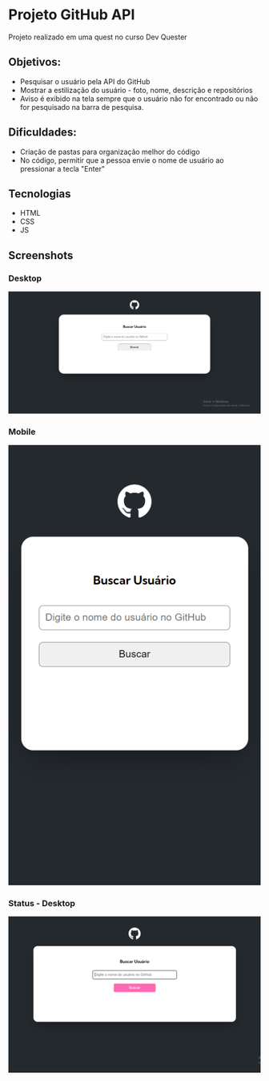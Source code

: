 # Projeto GitHub API
Projeto realizado em uma quest no curso Dev Quester

## Objetivos:
- Pesquisar o usuário pela API do GitHub
- Mostrar a estilização do usuário - foto, nome, descrição e repositórios
- Aviso é exibido na tela sempre que o usuário não for encontrado ou não for pesquisado na barra de pesquisa.

## Dificuldades:
- Criação de pastas para organização melhor do código
- No código, permitir que a pessoa envie o nome de usuário ao pressionar a tecla "Enter"

## Tecnologias

- HTML
- CSS
- JS

## Screenshots

### Desktop
![](./design/desktop-api-github.png)

### Mobile

![](./design/mobile-api-github.png)

### Status - Desktop

![](./design/status-desktop.png)